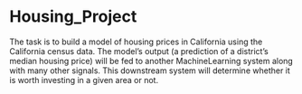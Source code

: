 # Housing_Project

The task is to build a model of housing prices in California using the California census data. The model’s output (a prediction of a district’s median housing price) will be fed to another MachineLearning system along with many other signals. This downstream system will determine whether it is worth investing in a given area or not.
